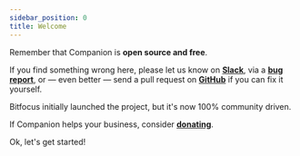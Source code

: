 ```yaml
---
sidebar_position: 0
title: Welcome
---
```


Remember that Companion is **open source and free**.

If you find something wrong here, please let us know on **[Slack](https://bfoc.us/ke7e9dqgaz)**, via a **[bug report](https://bfoc.us/ead30tx91c)**, or — even better — send a pull request on **[GitHub](https://github.com/bitfocus/companion)** if you can fix it yourself.

Bitfocus initially launched the project, but it's now 100% community driven.

If Companion helps your business, consider **[donating](https://bfoc.us/ccfbf8wm2x)**.

Ok, let's get started!
